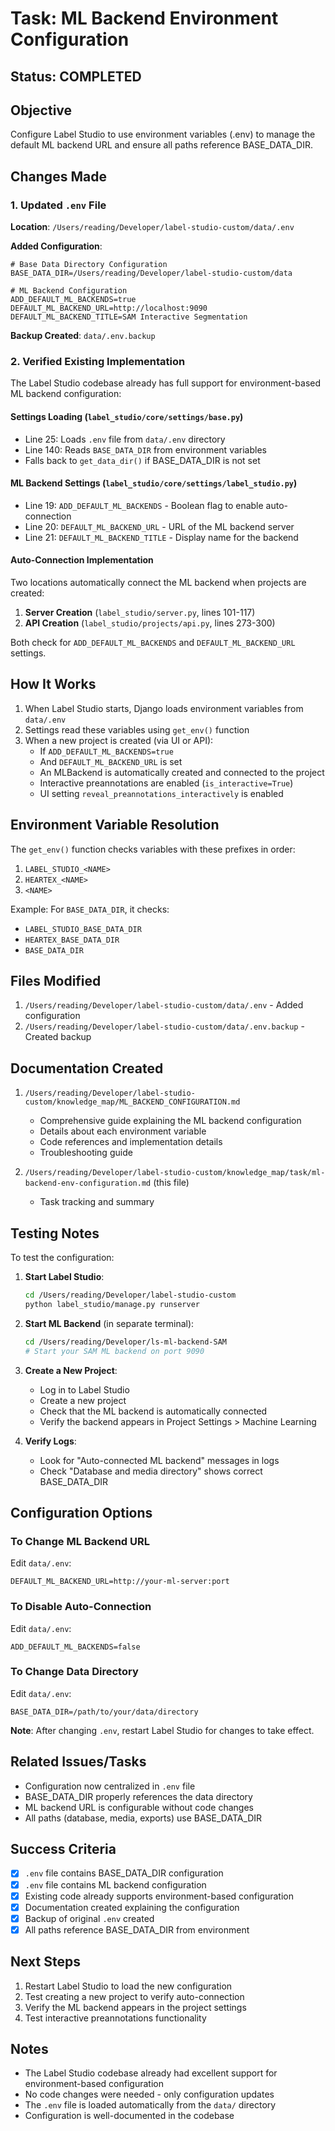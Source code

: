 # Task: ML Backend Environment Configuration

## Status: COMPLETED

## Objective
Configure Label Studio to use environment variables (.env) to manage the default ML backend URL and ensure all paths reference BASE_DATA_DIR.

## Changes Made

### 1. Updated `.env` File
**Location**: `/Users/reading/Developer/label-studio-custom/data/.env`

**Added Configuration**:
```env
# Base Data Directory Configuration
BASE_DATA_DIR=/Users/reading/Developer/label-studio-custom/data

# ML Backend Configuration
ADD_DEFAULT_ML_BACKENDS=true
DEFAULT_ML_BACKEND_URL=http://localhost:9090
DEFAULT_ML_BACKEND_TITLE=SAM Interactive Segmentation
```

**Backup Created**: `data/.env.backup`

### 2. Verified Existing Implementation

The Label Studio codebase already has full support for environment-based ML backend configuration:

#### Settings Loading (`label_studio/core/settings/base.py`)
- Line 25: Loads `.env` file from `data/.env` directory
- Line 140: Reads `BASE_DATA_DIR` from environment variables
- Falls back to `get_data_dir()` if BASE_DATA_DIR is not set

#### ML Backend Settings (`label_studio/core/settings/label_studio.py`)
- Line 19: `ADD_DEFAULT_ML_BACKENDS` - Boolean flag to enable auto-connection
- Line 20: `DEFAULT_ML_BACKEND_URL` - URL of the ML backend server
- Line 21: `DEFAULT_ML_BACKEND_TITLE` - Display name for the backend

#### Auto-Connection Implementation
Two locations automatically connect the ML backend when projects are created:

1. **Server Creation** (`label_studio/server.py`, lines 101-117)
2. **API Creation** (`label_studio/projects/api.py`, lines 273-300)

Both check for `ADD_DEFAULT_ML_BACKENDS` and `DEFAULT_ML_BACKEND_URL` settings.

## How It Works

1. When Label Studio starts, Django loads environment variables from `data/.env`
2. Settings read these variables using `get_env()` function
3. When a new project is created (via UI or API):
   - If `ADD_DEFAULT_ML_BACKENDS=true`
   - And `DEFAULT_ML_BACKEND_URL` is set
   - An MLBackend is automatically created and connected to the project
   - Interactive preannotations are enabled (`is_interactive=True`)
   - UI setting `reveal_preannotations_interactively` is enabled

## Environment Variable Resolution

The `get_env()` function checks variables with these prefixes in order:
1. `LABEL_STUDIO_<NAME>`
2. `HEARTEX_<NAME>`
3. `<NAME>`

Example: For `BASE_DATA_DIR`, it checks:
- `LABEL_STUDIO_BASE_DATA_DIR`
- `HEARTEX_BASE_DATA_DIR`
- `BASE_DATA_DIR`

## Files Modified

1. `/Users/reading/Developer/label-studio-custom/data/.env` - Added configuration
2. `/Users/reading/Developer/label-studio-custom/data/.env.backup` - Created backup

## Documentation Created

1. `/Users/reading/Developer/label-studio-custom/knowledge_map/ML_BACKEND_CONFIGURATION.md`
   - Comprehensive guide explaining the ML backend configuration
   - Details about each environment variable
   - Code references and implementation details
   - Troubleshooting guide

2. `/Users/reading/Developer/label-studio-custom/knowledge_map/task/ml-backend-env-configuration.md` (this file)
   - Task tracking and summary

## Testing Notes

To test the configuration:

1. **Start Label Studio**:
   ```bash
   cd /Users/reading/Developer/label-studio-custom
   python label_studio/manage.py runserver
   ```

2. **Start ML Backend** (in separate terminal):
   ```bash
   cd /Users/reading/Developer/ls-ml-backend-SAM
   # Start your SAM ML backend on port 9090
   ```

3. **Create a New Project**:
   - Log in to Label Studio
   - Create a new project
   - Check that the ML backend is automatically connected
   - Verify the backend appears in Project Settings > Machine Learning

4. **Verify Logs**:
   - Look for "Auto-connected ML backend" messages in logs
   - Check "Database and media directory" shows correct BASE_DATA_DIR

## Configuration Options

### To Change ML Backend URL
Edit `data/.env`:
```env
DEFAULT_ML_BACKEND_URL=http://your-ml-server:port
```

### To Disable Auto-Connection
Edit `data/.env`:
```env
ADD_DEFAULT_ML_BACKENDS=false
```

### To Change Data Directory
Edit `data/.env`:
```env
BASE_DATA_DIR=/path/to/your/data/directory
```

**Note**: After changing `.env`, restart Label Studio for changes to take effect.

## Related Issues/Tasks

- Configuration now centralized in `.env` file
- BASE_DATA_DIR properly references the data directory
- ML backend URL is configurable without code changes
- All paths (database, media, exports) use BASE_DATA_DIR

## Success Criteria

- [x] `.env` file contains BASE_DATA_DIR configuration
- [x] `.env` file contains ML backend configuration
- [x] Existing code already supports environment-based configuration
- [x] Documentation created explaining the configuration
- [x] Backup of original `.env` created
- [x] All paths reference BASE_DATA_DIR from environment

## Next Steps

1. Restart Label Studio to load the new configuration
2. Test creating a new project to verify auto-connection
3. Verify the ML backend appears in the project settings
4. Test interactive preannotations functionality

## Notes

- The Label Studio codebase already had excellent support for environment-based configuration
- No code changes were needed - only configuration updates
- The `.env` file is loaded automatically from the `data/` directory
- Configuration is well-documented in the codebase

